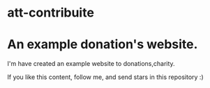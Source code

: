 # att-contribuite
<h1>An example donation's website.</h1>
<p>I'm have created an example website to 
donations,charity.</p>
<p>If you like this content, follow me, 
and send stars in this repository :)</p>
